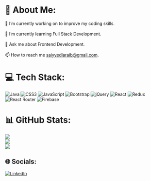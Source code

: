 # 💫 About Me:
🔭 I’m currently working on to improve my coding skills.<br><br>🌱 I’m currently learning Full Stack Development.<br><br>💬 Ask me about Frontend Development.<br><br>📫 How to reach me saiyyedlaraib@gmail.com.<br>

# 💻 Tech Stack:
![Java](https://img.shields.io/badge/java-%23ED8B00.svg?style=for-the-badge&logo=java&logoColor=white) ![CSS3](https://img.shields.io/badge/css3-%231572B6.svg?style=for-the-badge&logo=css3&logoColor=white) ![JavaScript](https://img.shields.io/badge/javascript-%23323330.svg?style=for-the-badge&logo=javascript&logoColor=%23F7DF1E) ![Bootstrap](https://img.shields.io/badge/bootstrap-%23563D7C.svg?style=for-the-badge&logo=bootstrap&logoColor=white) ![jQuery](https://img.shields.io/badge/jquery-%230769AD.svg?style=for-the-badge&logo=jquery&logoColor=white) ![React](https://img.shields.io/badge/react-%2320232a.svg?style=for-the-badge&logo=react&logoColor=%2361DAFB) ![Redux](https://img.shields.io/badge/redux-%23593d88.svg?style=for-the-badge&logo=redux&logoColor=white) ![React Router](https://img.shields.io/badge/React_Router-CA4245?style=for-the-badge&logo=react-router&logoColor=white) ![Firebase](https://img.shields.io/badge/firebase-%23039BE5.svg?style=for-the-badge&logo=firebase)

# 📊 GitHub Stats:
![](https://github-readme-stats.vercel.app/api?username=labbucode&theme=swift&hide_border=true&include_all_commits=false&count_private=false)<br/>
![](https://github-readme-streak-stats.herokuapp.com/?user=labbucode&theme=swift&hide_border=true)<br/>
![](https://github-readme-stats.vercel.app/api/top-langs/?username=labbucode&theme=swift&hide_border=true&include_all_commits=false&count_private=false&layout=compact)

## 🌐 Socials:
[![LinkedIn](https://img.shields.io/badge/LinkedIn-%230077B5.svg?logo=linkedin&logoColor=white)](https://linkedin.com/in/https://www.linkedin.com/in/laraib-ahmad-) 

<!-- Proudly created with GPRM ( https://gprm.itsvg.in ) -->
